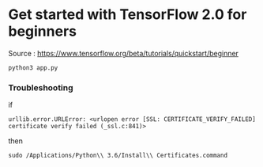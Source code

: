 
# Get started with TensorFlow 2.0 for beginners

Source : https://www.tensorflow.org/beta/tutorials/quickstart/beginner

```
python3 app.py
```


### Troubleshooting

if
```
urllib.error.URLError: <urlopen error [SSL: CERTIFICATE_VERIFY_FAILED] certificate verify failed (_ssl.c:841)>

```

then

```
sudo /Applications/Python\\ 3.6/Install\\ Certificates.command 
```
